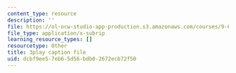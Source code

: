```yaml
---
content_type: resource
description: ''
file: https://ol-ocw-studio-app-production.s3.amazonaws.com/courses/9-00sc-introduction-to-psychology-fall-2011/dcbf9ee57eb65d56bdb02672ecb72f50_SFPPw6sDHEI.vtt
file_type: application/x-subrip
learning_resource_types: []
resourcetype: Other
title: 3play caption file
uid: dcbf9ee5-7eb6-5d56-bdb0-2672ecb72f50
---
```

